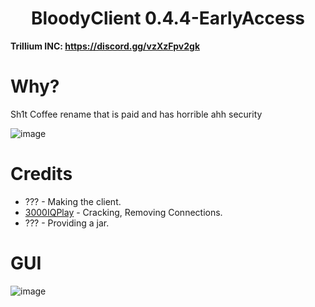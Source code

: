 <h1 align="center">BloodyClient 0.4.4-EarlyAccess</h1>

**Trillium INC: https://discord.gg/vzXzFpv2gk**

# Why?
Sh1t Coffee rename that is paid and has horrible ahh security

![image](https://media.discordapp.net/attachments/1139491534727827518/1149020500912259103/image.png?width=934&height=378)

[3000IQPlayA]: https://github.com/3000IQPlay

# Credits
- ??? - Making the client.
- [3000IQPlay][3000IQPlayA] - Cracking, Removing Connections.
- ??? - Providing a jar.

# GUI

![image](https://media.discordapp.net/attachments/1143170663658553434/1152908134441033831/image.png?width=1101&height=619)
